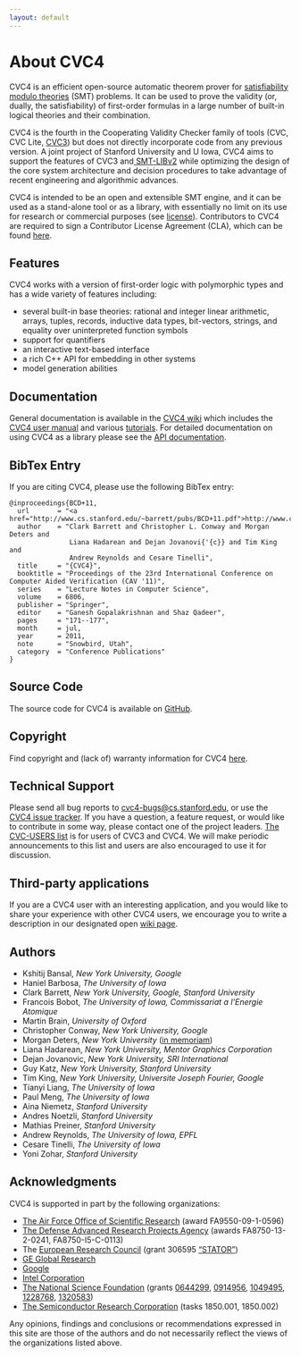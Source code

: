 ```yaml
---
layout: default
---
```


# About CVC4

CVC4 is an efficient open-source automatic theorem prover for <a
href="http://en.wikipedia.org/wiki/Satisfiability_Modulo_Theories">satisfiability
modulo theories</a> (SMT) problems. It can be used to prove the validity (or,
dually, the satisfiability) of first-order formulas in a large number of
built-in logical theories and their combination.

CVC4 is the fourth in the Cooperating Validity Checker family of tools (CVC,
CVC Lite, <a href="http://cs.nyu.edu/acsys/cvc3/">CVC3</a>) but does not
directly incorporate code from any previous version. A joint project of
Stanford University and U Iowa, CVC4 aims to support the  features of CVC3
and<a href="http://www.smtlib.org/"> SMT-LIBv2</a> while optimizing the design
of the core system architecture and decision procedures to take advantage of
recent engineering and algorithmic advances.

CVC4 is intended to be an open and extensible SMT engine, and it can be used as
a stand-alone tool or as a library, with essentially no limit on its use for
research or commercial purposes (see <a title="Copyright"
href="http://cvc4.cs.stanford.edu/web/copyright/">license</a>). Contributors to
CVC4 are required to sign a Contributor License Agreement (CLA), which can be
found <a title="http://cvc4.cs.nyu.edu/web/cla/"
href="http://cvc4.cs.stanford.edu/web/cla/">here</a>.

## Features

CVC4 works with a version of first-order logic with polymorphic types and has a
wide variety of features including:

- several built-in base theories: rational and integer linear arithmetic,
  arrays, tuples, records, inductive data types, bit-vectors, strings, and
  equality over uninterpreted function symbols
- support for quantifiers
- an interactive text-based interface
- a rich C++ API for embedding in other systems
- model generation abilities

## Documentation

General documentation is available in the <a href="http://cvc4.cs.stanford.edu/wiki">CVC4 wiki</a> which includes the <a href="http://cvc4.cs.stanford.edu/wiki/User_Manual">CVC4 user manual</a> and various <a href="http://cvc4.cs.stanford.edu/wiki/Tutorials">tutorials</a>. For detailed documentation on using CVC4 as a library please see the <a title="CVC4 API documentation" href="http://cvc4.cs.stanford.edu/downloads/builds/documentation/public/latest-unstable">API documentation</a>.

## BibTex Entry

If you are citing CVC4, please use the following BibTex entry:

~~~
@inproceedings{BCD+11,
  url       = "<a href="http://www.cs.stanford.edu/~barrett/pubs/BCD+11.pdf">http://www.cs.stanford.edu/~barrett/pubs/BCD+11.pdf</a>",
  author    = "Clark Barrett and Christopher L. Conway and Morgan Deters and
               Liana Hadarean and Dejan Jovanovi{'{c}} and Tim King and
               Andrew Reynolds and Cesare Tinelli",
  title     = "{CVC4}",
  booktitle = "Proceedings of the 23rd International Conference on Computer Aided Verification (CAV '11)",
  series    = "Lecture Notes in Computer Science",
  volume    = 6806,
  publisher = "Springer",
  editor    = "Ganesh Gopalakrishnan and Shaz Qadeer",
  pages     = "171--177",
  month     = jul,
  year      = 2011,
  note      = "Snowbird, Utah",
  category  = "Conference Publications"
}
~~~

## Source Code

The source code for CVC4 is available on
[GitHub](https://github.com/CVC4/CVC4).

## Copyright

Find copyright and (lack of) warranty information for CVC4
[here](https://github.com/CVC4/CVC4/blob/master/COPYING).

## Technical Support

Please send all bug reports to <a title="mailto:cvc-bugs@cs.nyu.edu" href="mailto:cvc4-bugs@cs.stanford.edu" rel="nofollow">cvc4-bugs@cs.stanford.edu</a>, or use the <a title="CVC4 bug tracking system" href="https://github.com/CVC4/CVC4/issues" rel="nofollow">CVC4 issue tracker</a>. If you have a question, a feature request, or would like to contribute in some way, please contact one of the project leaders. <a title="http://www.cs.nyu.edu/mailman/listinfo/cvc-users" href="http://www.cs.nyu.edu/mailman/listinfo/cvc-users" rel="nofollow">The CVC-USERS list</a> is for users of CVC3 and CVC4. We will make periodic announcements to this list and users are also encouraged to use it for discussion.

## Third-party applications

If you are a CVC4 user with an interesting application, and you would like to
share your experience with other CVC4 users, we encourage you to write a
description in our designated open <a
href="http://cvc4.cs.stanford.edu/wiki/Public:Third_Party_Applications">wiki
page</a>.

## Authors

- Kshitij Bansal, _New York University, Google_
- Haniel Barbosa, _The University of Iowa_
- Clark Barrett, _New York University, Google, Stanford University_
- Francois Bobot, _The University of Iowa, Commissariat a l'Energie Atomique_
- Martin Brain, _University of Oxford_
- Christopher Conway, _New York University, Google_
- Morgan Deters, _New York University_ (<a href="http://cvc4.cs.stanford.edu/web/in-memoriam-morgan-deters">in memoriam</a>)
- Liana Hadarean, _New York University, Mentor Graphics Corporation_
- Dejan Jovanovic, _New York University, SRI International_
- Guy Katz, _New York University, Stanford University_
- Tim King, _New York University, Universite Joseph Fourier, Google_
- Tianyi Liang, _The University of Iowa_
- Paul Meng, _The University of Iowa_
- Aina Niemetz, _Stanford University_
- Andres Noetzli, _Stanford University_
- Mathias Preiner, _Stanford University_
- Andrew Reynolds, _The University of Iowa, EPFL_
- Cesare Tinelli, _The University of Iowa_
- Yoni Zohar, _Stanford University_

## Acknowledgments

CVC4 is supported in part by the following organizations:
<ul>
 	<li><a title="http://www.wpafb.af.mil/AFRL/afosr/" href="http://www.wpafb.af.mil/AFRL/afosr/" rel="nofollow">The Air Force Office of Scientific Research</a> (award FA9550-09-1-0596)</li>
 	<li><a title="http://www.darpa.mil/" href="http://www.darpa.mil/" rel="nofollow">The Defense Advanced Research Projects Agency</a> (awards FA8750-13-2-0241, FA8750-I5-C-0113)</li>
 	<li>The <a href="https://erc.europa.eu/">European Research Council</a> (grant 306595 <a href="http://stator.imag.fr/">“STATOR”</a>)</li>
 	<li><a href="http://www.geglobalresearch.com/">GE Global Research</a></li>
 	<li><a title="Google" href="http://www.google.com/">Google</a></li>
 	<li><a title="http://www.intel.com/" href="http://www.intel.com/" rel="nofollow">Intel Corporation</a></li>
 	<li><a title="http://www.nsf.gov/" href="http://www.nsf.gov/" rel="nofollow">The National Science Foundation</a> (grants <a href="http://www.fastlane.nsf.gov/servlet/showaward?award=0644299">0644299</a>, <a href="http://www.fastlane.nsf.gov/servlet/showaward?award=0914956">0914956</a>, <a title="1049495" href="http://www.nsf.gov/awardsearch/showAward?AWD_ID=1049495">1049495</a>, <a title="1228768" href="http://www.nsf.gov/awardsearch/showAward?AWD_ID=1228768">1228768</a>, <a title="1320583" href="http://www.nsf.gov/awardsearch/showAward?AWD_ID=1320583">1320583</a>)</li>
 	<li><a title="http://www.src.org/" href="http://www.src.org/" rel="nofollow">The Semiconductor Research Corporation</a> (tasks 1850.001, 1850.002)</li>
</ul>
Any opinions, findings and conclusions or recommendations expressed in this site are those of the authors and do not necessarily reflect the views of the organizations listed above.
